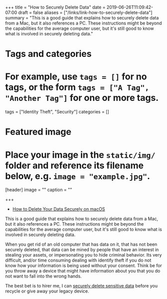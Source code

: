 +++
title = "How to Securely Delete Data"
date = 2019-06-26T11:09:42-07:00
draft = false
aliases = ["/links/link-how-to-securely-delete-data"]
summary = "This is a good guide that explains how to securely delete data from a Mac, but it also references a PC. These instructions might be beyond the capabilities for the average computer user, but it's still good to know what is involved in securely deleting data."
# Tags and categories
# For example, use `tags = []` for no tags, or the form `tags = ["A Tag", "Another Tag"]` for one or more tags.
tags = ["Identity Theft", "Security"]
categories = []

# Featured image
# Place your image in the `static/img/` folder and reference its filename below, e.g. `image = "example.jpg"`.
[header]
image = ""
caption = ""

+++
- [How to Delete Your Data Securely on macOS](https://ssd.eff.org/en/module/how-delete-your-data-securely-macos)

This is a good guide that explains how to securely delete data from a Mac, but it also references a PC. These instructions might be beyond the capabilities for the average computer user, but it's still good to know what is involved in securely deleting data.

When you get rid of an old computer that has data on it, that has not been securely deleted, that data can be mined by people that have an interest in stealing your assets, or impersonating you to hide criminal behavior. Its very difficult, and/or time consuming dealing with identify theft if you do not know how your information is being used without your consent. Think be for you throw away a device that might have information about you that you do not want to fall into the wrong hands.

The best bet is to hirer me, I can [securely delete sensitive data](/services/information/security/data/) before you recycle or give away your legacy device.
